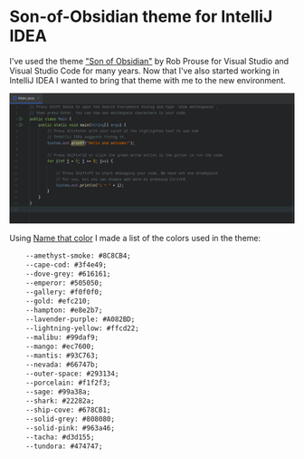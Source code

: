 # Son-of-Obsidian theme for IntelliJ IDEA
I've used the theme ["Son of Obsidian"](https://marketplace.visualstudio.com/items?itemName=rprouse.theme-obsidian) by Rob Prouse for Visual Studio and Visual Studio Code for many years.
Now that I've also started working in IntelliJ IDEA I wanted to bring that theme with me to the new environment.

![Screenshot](example.png?raw=true)

Using [Name that color](https://chir.ag/projects/name-that-color/) I made a list of the colors used in the theme:
```
    --amethyst-smoke: #8C8CB4; 
    --cape-cod: #3f4e49; 
    --dove-grey: #616161; 
    --emperor: #505050; 
    --gallery: #f0f0f0; 
    --gold: #efc210; 
    --hampton: #e8e2b7; 
    --lavender-purple: #A082BD; 
    --lightning-yellow: #ffcd22; 
    --malibu: #99daf9; 
    --mango: #ec7600; 
    --mantis: #93C763; 
    --nevada: #66747b; 
    --outer-space: #293134; 
    --porcelain: #f1f2f3; 
    --sage: #99a38a; 
    --shark: #22282a; 
    --ship-cove: #678CB1; 
    --solid-grey: #808080; 
    --solid-pink: #963a46; 
    --tacha: #d3d155; 
    --tundora: #474747; 
```